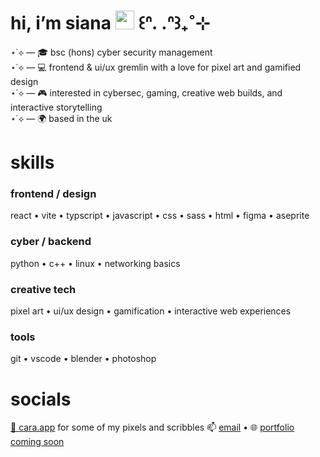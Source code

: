 # hi, i’m siana <img src="https://media.giphy.com/media/hvRJCLFzcasrR4ia7z/giphy.gif" width="30"/> ꒰ᐢ. .ᐢ꒱₊˚⊹

⋆˙⟡ — 🎓 bsc (hons) cyber security management </br>
⋆˙⟡ — 💻 frontend & ui/ux gremlin with a love for pixel art and gamified design </br>
⋆˙⟡ — 🎮 interested in cybersec, gaming, creative web builds, and interactive storytelling </br>
⋆˙⟡ — 🌍 based in the uk

# skills
### frontend / design
react • vite • typscript • javascript • css • sass • html • figma • aseprite

### cyber / backend
python • c++ • linux • networking basics

### creative tech
pixel art • ui/ux design • gamification • interactive web experiences

### tools
git • vscode • blender • photoshop

# socials
[🎨 cara.app](https://cara.app/siany) for some of my pixels and scribbles
📫 [email](mailto:pharrahlita@gmail.com) • 🌐 [portfolio coming soon](x)
